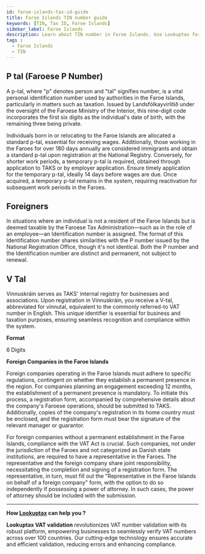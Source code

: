 ```yaml
---
id: faroe-islands-tax-id-guide
title: Faroe Islands TIN number guide
keywords: [TIN, Tax ID, Faroe Islands]
sidebar_label: Faroe Islands
description: Learn about TIN number in Faroe Islands. Use Lookuptax for hassle-free tax id validation in Faroe Islands and other 100+ countries
tags : 
  - Faroe Islands
  - TIN
---
```

## P tal (Faroese P Number)
A p-tal, where "p" denotes person and "tal" signifies number, is a vital personal identification number used by authorities in the Faroe Islands, particularly in matters such as taxation. Issued by Landsfólkayvirlitið under the oversight of the Faroese Ministry of the Interior, this nine-digit code incorporates the first six digits as the individual's date of birth, with the remaining three being private.

Individuals born in or relocating to the Faroe Islands are allocated a standard p-tal, essential for receiving wages. Additionally, those working in the Faroes for over 180 days annually are considered immigrants and obtain a standard p-tal upon registration at the National Registry. Conversely, for shorter work periods, a temporary p-tal is required, obtained through application to TAKS or by employer application. Ensure timely application for the temporary p-tal, ideally 14 days before wages are due. Once acquired, a temporary p-tal remains in the system, requiring reactivation for subsequent work periods in the Faroes. 


## Foreigners
In situations where an individual is not a resident of the Faroe Islands but is deemed taxable by the Faroese Tax Administration—such as in the role of an employee—an Identification number is assigned. The format of this Identification number shares similarities with the P number issued by the National Registration Office, though it's not identical. Both the P number and the Identification number are distinct and permanent, not subject to renewal. 

## V Tal 
Vinnuskráin serves as TAKS' internal registry for businesses and associations. Upon registration in Vinnuskráin, you receive a V-tal, abbreviated for vinnutal, equivalent to the commonly referred-to VAT number in English. This unique identifier is essential for business and taxation purposes, ensuring seamless recognition and compliance within the system.
 
 **Format** 

6 Digits
 

**Foreign Companies in the Faroe Islands**

Foreign companies operating in the Faroe Islands must adhere to specific regulations, contingent on whether they establish a permanent presence in the region. For companies planning an engagement exceeding 12 months, the establishment of a permanent presence is mandatory. To initiate this process, a registration form, accompanied by comprehensive details about the company's Faroese operations, should be submitted to TAKS. Additionally, copies of the company's registration in its home country must be enclosed, and the registration form must bear the signature of the relevant manager or guarantor.

For foreign companies without a permanent establishment in the Faroe Islands, compliance with the VAT Act is crucial. Such companies, not under the jurisdiction of the Faroes and not categorized as Danish state institutions, are required to have a representative in the Faroes. The representative and the foreign company share joint responsibility, necessitating the completion and signing of a registration form. The representative, in turn, must fill out the "Representative in the Faroe Islands on behalf of a foreign company" form, with the option to do so independently if possessing a power of attorney. In such cases, the power of attorney should be included with the submission. 

----
**How [Lookuptax](https://lookuptax.com/) can help you ?**

**Lookuptax VAT validation** revolutionizes VAT number validation with its robust platform, empowering businesses to seamlessly verify VAT numbers across over 100 countries. Our cutting-edge technology ensures accurate and efficient validation, reducing errors and enhancing compliance.
